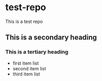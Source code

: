# test-repo
This is a test repo
## This is a secondary heading
### This is a tertiary heading
* first item list
* second item list
* third item list
